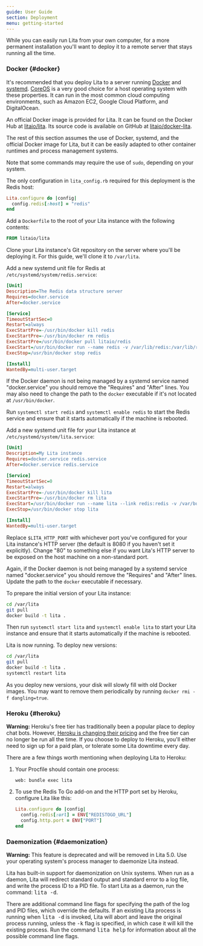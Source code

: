 ```yaml
---
guide: User Guide
section: Deployment
menu: getting-started
---
```


While you can easily run Lita from your own computer, for a more permanent installation you'll want to deploy it to a remote server that stays running all the time.

### Docker {#docker}

It's recommended that you deploy Lita to a server running [Docker](https://www.docker.com/) and [systemd](https://wiki.freedesktop.org/www/Software/systemd/). [CoreOS](https://coreos.com/) is a very good choice for a host operating system with these properties. It can run in the most common cloud computing environments, such as Amazon EC2, Google Cloud Platform, and DigitalOcean.

An official Docker image is provided for Lita. It can be found on the Docker Hub at [litaio/lita](https://hub.docker.com/r/litaio/lita/). Its source code is available on GitHub at [litaio/docker-lita](https://github.com/litaio/docker-lita).

The rest of this section assumes the use of Docker, systemd, and the official Docker image for Lita, but it can be easily adapted to other container runtimes and process management systems.

Note that some commands may require the use of `sudo`, depending on your system.

The only configuration in `lita_config.rb` required for this deployment is the Redis host:

~~~ ruby
Lita.configure do |config|
  config.redis[:host] = "redis"
end
~~~

Add a `Dockerfile` to the root of your Lita instance with the following contents:

~~~ Dockerfile
FROM litaio/lita
~~~

Clone your Lita instance's Git repository on the server where you'll be deploying it. For this guide, we'll clone it to `/var/lita`.

Add a new systemd unit file for Redis at `/etc/systemd/system/redis.service`:

~~~ ini
[Unit]
Description=The Redis data structure server
Requires=docker.service
After=docker.service

[Service]
TimeoutStartSec=0
Restart=always
ExecStartPre=-/usr/bin/docker kill redis
ExecStartPre=-/usr/bin/docker rm redis
ExecStartPre=/usr/bin/docker pull litaio/redis
ExecStart=/usr/bin/docker run --name redis -v /var/lib/redis:/var/lib/redis litaio/redis
ExecStop=/usr/bin/docker stop redis

[Install]
WantedBy=multi-user.target
~~~

If the Docker daemon is not being managed by a systemd service named "docker.service" you should remove the "Requires" and "After" lines. You may also need to change the path to the `docker` executable if it's not located at `/usr/bin/docker`.

Run `systemctl start redis` and `systemctl enable redis` to start the Redis service and ensure that it starts automatically if the machine is rebooted.

Add a new systemd unit file for your Lita instance at `/etc/systemd/system/lita.service`:

~~~ ini
[Unit]
Description=My Lita instance
Requires=docker.service redis.service
After=docker.service redis.service

[Service]
TimeoutStartSec=0
Restart=always
ExecStartPre=-/usr/bin/docker kill lita
ExecStartPre=-/usr/bin/docker rm lita
ExecStart=/usr/bin/docker run --name lita --link redis:redis -v /var/bundle:/var/bundle -p 80:$LITA_HTTP_PORT lita
ExecStop=/usr/bin/docker stop lita

[Install]
WantedBy=multi-user.target
~~~

Replace `$LITA_HTTP_PORT` with whichever port you've configured for your Lita instance's HTTP server (the default is 8080 if you haven't set it explicitly). Change "80" to something else if you want Lita's HTTP server to be exposed on the host machine on a non-standard port.

Again, if the Docker daemon is not being managed by a systemd service named "docker.service" you should remove the "Requires" and "After" lines. Update the path to the `docker` executable if necessary.

To prepare the initial version of your Lita instance:

~~~ bash
cd /var/lita
git pull
docker build -t lita .
~~~

Then run `systemctl start lita` and `systemctl enable lita` to start your Lita instance and ensure that it starts automatically if the machine is rebooted.

Lita is now running. To deploy new versions:


~~~ bash
cd /var/lita
git pull
docker build -t lita .
systemctl restart lita
~~~

As you deploy new versions, your disk will slowly fill with old Docker images. You may want to remove them periodically by running `docker rmi -f dangling=true`.

### Heroku {#heroku}

<div class="alert alert-danger">
  <strong>Warning:</strong>
  Heroku's free tier has traditionally been a popular place to deploy chat bots. However, <a href="https://blog.heroku.com/archives/2015/5/7/new-dyno-types-public-beta">Heroku is changing their pricing</a> and the free tier can no longer be run all the time. If you choose to deploy to Heroku, you'll either need to sign up for a paid plan, or tolerate some Lita downtime every day.
</div>

There are a few things worth mentioning when deploying Lita to Heroku:

1.  Your Procfile should contain one process:

    ~~~
    web: bundle exec lita
    ~~~

1.  To use the Redis To Go add-on and the HTTP port set by Heroku, configure Lita like this:

    ~~~ ruby
    Lita.configure do |config|
      config.redis[:url] = ENV["REDISTOGO_URL"]
      config.http.port = ENV["PORT"]
    end
    ~~~

### Daemonization {#daemonization}

<div class="alert alert-danger">
  <strong>Warning:</strong>
  This feature is deprecated and will be removed in Lita 5.0. Use your operating system's process manager to daemonize Lita instead.
</div>

Lita has built-in support for daemonization on Unix systems. When run as a daemon, Lita will redirect standard output and standard error to a log file, and write the process ID to a PID file. To start Lita as a daemon, run the command: <kbd>lita -d</kbd>.

There are additional command line flags for specifying the path of the log and PID files, which override the defaults. If an existing Lita process is running when <kbd>lita -d</kbd> is invoked, Lita will abort and leave the original process running, unless the <kbd>-k</kbd> flag is specified, in which case it will kill the existing process. Run the command <kbd>lita help</kbd> for information about all the possible command line flags.
